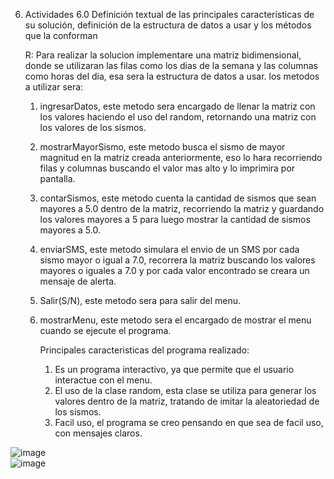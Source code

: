 6. Actividades
6.0 Definición textual de las principales características de su solución, definición de la estructura de datos a usar y los métodos que la conforman
   
    R: Para realizar la solucion implementare una matriz bidimensional, donde se utilizaran las filas como los dias de la semana y las columnas como horas del dia, esa sera la estructura de datos a usar.
   los metodos a utilizar sera:
   1. ingresarDatos, este metodo sera encargado de llenar la matriz con los valores haciendo el uso del random, retornando una matriz con los valores de los sismos.
   2. mostrarMayorSismo, este metodo busca el sismo de mayor magnitud en la matriz creada anteriormente, eso lo hara recorriendo filas y columnas buscando el valor mas alto y lo imprimira por pantalla.
   3. contarSismos, este metodo cuenta la cantidad de sismos que sean mayores a 5.0 dentro de la matriz, recorriendo la matriz y guardando los valores mayores a 5 para luego mostrar la cantidad de sismos mayores a 5.0.
   4. enviarSMS, este metodo simulara el envio de un SMS por cada sismo mayor o igual a 7.0, recorrera la matriz buscando los valores mayores o iguales a 7.0 y por cada valor encontrado se creara un mensaje de alerta.
   5. Salir(S/N), este metodo sera para salir del menu.
   6. mostrarMenu, este metodo sera el encargado de mostrar el menu cuando se ejecute el programa.
      
      Principales caracteristicas del programa realizado:
      1.  Es un programa interactivo, ya que permite que el usuario interactue con el menu.
      2.  El uso de la clase random, esta clase se utiliza para generar los valores dentro de la matriz, tratando de imitar la aleatoriedad de los sismos.
      3.  Facil uso, el programa se creo pensando en que sea de facil uso, con mensajes claros.

  ![image](https://github.com/GatoMiau03/Taller01sismos/assets/142507343/f2c2ff90-bc55-4f1d-b2ea-859bad104a6a)  
  ![image](https://github.com/GatoMiau03/Taller01sismos/assets/142507343/80454c4e-ac74-4248-878f-e5cd8b907022)

